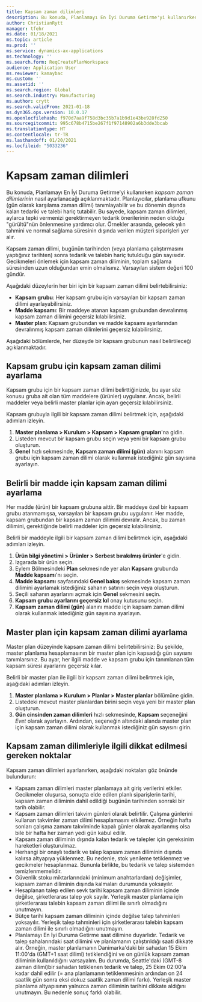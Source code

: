 ```yaml
---
title: Kapsam zaman dilimleri
description: Bu konuda, Planlamayı En İyi Duruma Getirme'yi kullanırken kapsam zaman dilimlerinin nasıl ayarlanacağı açıklanmaktadır. Kapsam zaman dilimi, planlama ufkunuzu ve sınırınızı belirtir.
author: ChristianRytt
manager: tfehr
ms.date: 01/18/2021
ms.topic: article
ms.prod: ''
ms.service: dynamics-ax-applications
ms.technology: ''
ms.search.form: ReqCreatePlanWorkspace
audience: Application User
ms.reviewer: kamaybac
ms.custom: ''
ms.assetid: ''
ms.search.region: Global
ms.search.industry: Manufacturing
ms.author: crytt
ms.search.validFrom: 2021-01-18
ms.dyn365.ops.version: 10.0.17
ms.openlocfilehash: f970d7aa9f758d3bc35b7a1b9d1e43be928fd250
ms.sourcegitcommit: 995c678b4715be267f1f97148902a6b3dde3bcab
ms.translationtype: HT
ms.contentlocale: tr-TR
ms.lasthandoff: 01/20/2021
ms.locfileid: "5033236"
---
```

# <a name="coverage-time-fences"></a>Kapsam zaman dilimleri

Bu konuda, Planlamayı En İyi Duruma Getirme'yi kullanırken *kapsam zaman dilimlerinin* nasıl ayarlanacağı açıklanmaktadır. Planlayıcılar, planlama ufkunu (gün olarak karşılama zaman dilimi) tanımlayabilir ve bu dönemin dışında kalan tedariki ve talebi hariç tutabilir. Bu sayede, kapsam zaman dilimleri, aylarca tepki vermenizi gerektirmeyen tedarik önerilerinin neden olduğu "gürültü"nün önlenmesine yardımcı olur. Örnekler arasında, gelecek yılın tahmini ve normal sağlama süresinin dışında verilen müşteri siparişleri yer alır.

Kapsam zaman dilimi, bugünün tarihinden (veya planlama çalıştırmasını yaptığınız tarihten) sonra tedarik ve talebin hariç tutulduğu gün sayısıdır. Gecikmeleri önlemek için kapsam zaman diliminin, toplam sağlama süresinden uzun olduğundan emin olmalısınız. Varsayılan sistem değeri 100 gündür.

Aşağıdaki düzeylerin her biri için bir kapsam zaman dilimi belirtebilirsiniz:

- **Kapsam grubu**: Her kapsam grubu için varsayılan bir kapsam zaman dilimi ayarlayabilirsiniz.
- **Madde kapsamı**: Bir maddeye atanan kapsam grubundan devralınmış kapsam zaman dilimini geçersiz kılabilirsiniz.
- **Master plan**: Kapsam grubundan ve madde kapsamı ayarlarından devralınmış kapsam zaman dilimlerini geçersiz kılabilirsiniz.

Aşağıdaki bölümlerde, her düzeyde bir kapsam grubunun nasıl belirtileceği açıklanmaktadır.

## <a name="set-a-coverage-time-fence-for-a-coverage-group"></a>Kapsam grubu için kapsam zaman dilimi ayarlama

Kapsam grubu için bir kapsam zaman dilimi belirttiğinizde, bu ayar söz konusu gruba ait olan tüm maddelere (ürünler) uygulanır. Ancak, belirli maddeler veya belirli master planlar için ayarı geçersiz kılabilirsiniz.

Kapsam grubuyla ilgili bir kapsam zaman dilimi belirtmek için, aşağıdaki adımları izleyin.

1. **Master planlama \> Kurulum \> Kapsam \> Kapsam grupları**'na gidin.
1. Listeden mevcut bir kapsam grubu seçin veya yeni bir kapsam grubu oluşturun.
1. **Genel** hızlı sekmesinde, **Kapsam zaman dilimi (gün)** alanını kapsam grubu için kapsam zaman dilimi olarak kullanmak istediğiniz gün sayısına ayarlayın.

## <a name="set-a-coverage-time-fence-for-a-specific-item"></a>Belirli bir madde için kapsam zaman dilimi ayarlama

Her madde (ürün) bir kapsam grubuna aittir. Bir maddeye özel bir kapsam grubu atanmamışsa, varsayılan bir kapsam grubu uygulanır. Her madde, kapsam grubundan bir kapsam zaman dilimini devralır. Ancak, bu zaman dilimini, gerektiğinde belirli maddeler için geçersiz kılabilirsiniz.

Belirli bir maddeyle ilgili bir kapsam zaman dilimi belirtmek için, aşağıdaki adımları izleyin.

1. **Ürün bilgi yönetimi \> Ürünler \> Serbest bırakılmış ürünler**'e gidin.
1. Izgarada bir ürün seçin.
1. Eylem Bölmesindeki **Plan** sekmesinde yer alan **Kapsam** grubunda **Madde kapsamı**'nı seçin.
1. **Madde kapsamı** sayfasındaki **Genel bakış** sekmesinde kapsam zaman dilimini ayarlamak istediğiniz sahanın satırını seçin veya oluşturun.
1. Seçili sahanın ayarlarını açmak için **Genel** sekmesini seçin.
1. **Kapsam grubu ayarlarını geçersiz kıl** onay kutusunu seçin.
1. **Kapsam zaman dilimi (gün)** alanını madde için kapsam zaman dilimi olarak kullanmak istediğiniz gün sayısına ayarlayın.

## <a name="set-a-coverage-time-fence-for-a-specific-master-plan"></a>Master plan için kapsam zaman dilimi ayarlama

Master plan düzeyinde kapsam zaman dilimi belirtebilirsiniz: Bu şekilde, master planlama hesaplamasının bir master plan için kapsadığı gün sayısını tanımlarsınız. Bu ayar, her ilgili madde ve kapsam grubu için tanımlanan tüm kapsam süresi ayarlarını geçersiz kılar.

Belirli bir master plan ile ilgili bir kapsam zaman dilimi belirtmek için, aşağıdaki adımları izleyin.

1. **Master planlama \> Kurulum \> Planlar \> Master planlar** bölümüne gidin.
1. Listedeki mevcut master planlardan birini seçin veya yeni bir master plan oluşturun.
1. **Gün cinsinden zaman dilimleri** hızlı sekmesinde, **Kapsam** seçeneğini *Evet* olarak ayarlayın. Ardından, seçeneğin altındaki alanda master plan için kapsam zaman dilimi olarak kullanmak istediğiniz gün sayısını girin.

## <a name="considerations-for-coverage-time-fences"></a>Kapsam zaman dilimleriyle ilgili dikkat edilmesi gereken noktalar

Kapsam zaman dilimleri ayarlanırken, aşağıdaki noktaları göz önünde bulundurun:

- Kapsam zaman dilimleri master planlamaya ait giriş verilerini etkiler. Gecikmeler oluşursa, sonuçta elde edilen planlı siparişlerin tarihi, kapsam zaman diliminin dahil edildiği bugünün tarihinden sonraki bir tarih olabilir.
- Kapsam zaman dilimleri takvim günleri olarak belirtilir. Çalışma günlerini kullanan takvimler zaman dilimi hesaplamasını etkilemez. Örneğin hafta sonları çalışma zamanı takviminde kapalı günler olarak ayarlanmış olsa bile bir hafta her zaman yedi gün kabul edilir.
- Kapsam zaman diliminin dışında kalan tedarik ve talepler için gereksinim hareketleri oluşturulmaz.
- Herhangi bir onaylı tedarik ve talep kapsam zaman diliminin dışında kalırsa altyapıya yüklenmez. Bu nedenle, stok yenileme tetiklenmez ve gecikmeler hesaplanmaz. Bununla birlikte, bu tedarik ve talep sistemden temizlenmemelidir.
- Güvenlik stoku miktarlarındaki (minimum anahtarlardan) değişimler, kapsam zaman diliminin dışında kalmaları durumunda yoksayılır.
- Hesaplanan talep edilen sevk tarihi kapsam zaman diliminin içinde değilse, şirketlerarası talep yok sayılır. Yerleşik master planlama için şirketlerarası talebin kapsam zaman dilimi ile sınırlı olmadığını unutmayın.
- Bütçe tarihi kapsam zaman diliminin içinde değilse talep tahminleri yoksayılır. Yerleşik talep tahminleri için şirketlerarası talebin kapsam zaman dilimi ile sınırlı olmadığını unutmayın.
- Planlamayı En İyi Duruma Getirme saat dilimine duyarlıdır. Tedarik ve talep sahalarındaki saat dilimini ve planlamanın çalıştırıldığı saati dikkate alır. Örneğin, master planlamanın Danimarka'daki bir sahadan 15 Ekim 11:00'da (GMT+1 saat dilimi) tetiklendiğini ve on günlük kapsam zaman diliminin kullanıldığını varsayalım. Bu durumda, Seattle'daki (GMT-8 zaman dilimi)bir sahadan tetiklenen tedarik ve talep, 25 Ekim 02:00'a kadar dahil edilir (= ana planlamanın tetiklenmesinin ardından on 24 saatlik gün sonra eksi dokuz saatlik zaman dilimi farkı). Yerleşik master planlama altyapısının yalnızca zaman diliminin tarihini dikkate aldığını unutmayın. Bu nedenle sonuç farklı olabilir.
